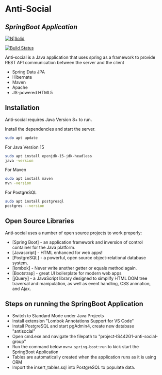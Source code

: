# Anti-Social
## _SpringBoot Application_

[![N|Solid](https://cldup.com/dTxpPi9lDf.thumb.png)](https://nodesource.com/products/nsolid)

[![Build Status](https://travis-ci.org/joemccann/dillinger.svg?branch=master)](https://travis-ci.org/joemccann/dillinger)

Anti-social is a Java application that uses spring as a framework to provide REST API communication between the server and the client

- Spring Data JPA
- Hibernate
- Maven
- Apache
- JS-powered HTML5

## Installation

Anti-social requires Java Version 8+ to run.

Install the dependencies and start the server.

```sh
sudo apt update
```

For Java Version 15

```sh
sudo apt install openjdk-15-jdk-headless
java -version
```

For Maven

```sh
sudo apt install maven
mvn -version
```

For PostgreSQL

```sh
sudo apt install postgresql
postgres --version
```

## Open Source Libraries

Anti-social uses a number of open source projects to work properly:

- [Spring Boot] - an application framework and inversion of control container for the Java platform.
- [Javascript] - HTML enhanced for web apps!
- [PostgreSQL] - a powerful, open source object-relational database system.
- [lombok] - Never write another getter or equals method again.
- [Bootstrap] - great UI boilerplate for modern web apps
- [jQuery] - a JavaScript library designed to simplify HTML DOM tree traversal and manipulation, as well as event handling, CSS animation, and Ajax.

## Steps on running the SpringBoot Application 

- Switch to Standard Mode under Java Projects
- Install extension "Lombok Annotations Support for VS Code"
- Install PostgreSQL and start pgAdmin4, create new database "antisocial"
- Open cmd.exe and navigate the filepath to "project-IS442G1-anti-social-group"
- Run the command below `mvnw spring-boot:run` to kick start the SpringBoot Application
- Tables are automatically created when the application runs as it is using ORM
- Import the insert_tables.sql into PostgreSQL to populate data.
